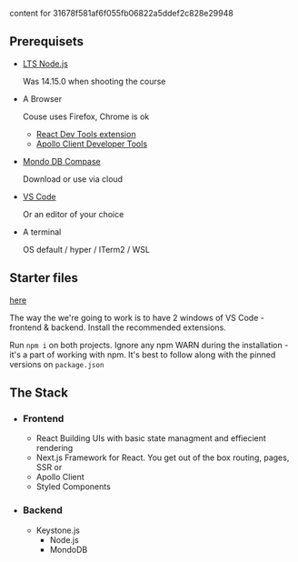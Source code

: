 content for 31678f581af6f055fb06822a5ddef2c828e29948

## Prerequisets

- [LTS Node.js](https://nodejs.org/en/)

  Was 14.15.0 when shooting the course

- A Browser

  Couse uses Firefox, Chrome is ok

  - [React Dev Tools extension](https://addons.mozilla.org/en-US/firefox/addon/react-devtools/)
  - [Apollo Client Developer Tools](https://addons.mozilla.org/en-US/firefox/addon/apollo-developer-tools/)

- [Mondo DB Compase](https://www.mongodb.com/products/compass)

  Download or use via cloud

- [VS Code](https://code.visualstudio.com/)

  Or an editor of your choice

- A terminal

  OS default / hyper / ITerm2 / WSL

## Starter files

[here](https://github.com/wesbos/Advanced-React/tree/master/sick-fits)

The way the we're going to work is to have 2 windows of VS Code - frontend & backend.
Install the recommended extensions.

Run `npm i` on both projects.
Ignore any npm WARN during the installation - it's a part of working with npm. It's best to follow along with the pinned versions on `package.json`

## The Stack

- ### Frontend

  - React
    Building UIs with basic state managment and effiecient rendering
  - Next.js
    Framework for React. You get out of the box routing, pages, SSR or
  - Apollo Client
  - Styled Components

- ### Backend
  - Keystone.js
    - Node.js
    - MondoDB
